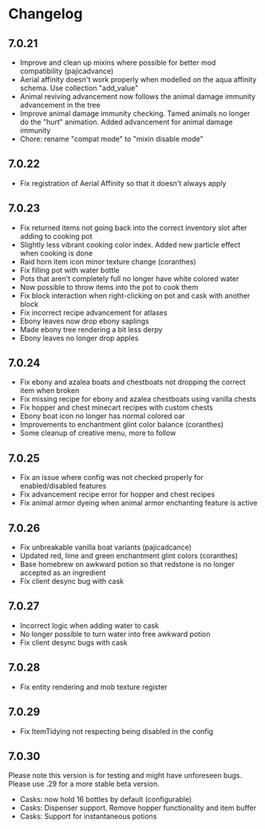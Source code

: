 # Changelog

## 7.0.21

- Improve and clean up mixins where possible for better mod compatibility (pajicadvance)
- Aerial affinity doesn't work properly when modelled on the aqua affinity schema. Use collection "add_value"
- Animal reviving advancement now follows the animal damage immunity advancement in the tree
- Improve animal damage immunity checking. Tamed animals no longer do the "hurt" animation. Added advancement for animal damage immunity
- Chore: rename "compat mode" to "mixin disable mode"

## 7.0.22

- Fix registration of Aerial Affinity so that it doesn't always apply

## 7.0.23

- Fix returned items not going back into the correct inventory slot after adding to cooking pot
- Slightly less vibrant cooking color index. Added new particle effect when cooking is done
- Raid horn item icon minor texture change (coranthes)
- Fix filling pot with water bottle
- Pots that aren't completely full no longer have white colored water
- Now possible to throw items into the pot to cook them
- Fix block interaction when right-clicking on pot and cask with another block
- Fix incorrect recipe advancement for atlases
- Ebony leaves now drop ebony saplings
- Made ebony tree rendering a bit less derpy
- Ebony leaves no longer drop apples

## 7.0.24

- Fix ebony and azalea boats and chestboats not dropping the correct item when broken
- Fix missing recipe for ebony and azalea chestboats using vanilla chests
- Fix hopper and chest minecart recipes with custom chests
- Ebony boat icon no longer has normal colored oar
- Improvements to enchantment glint color balance (coranthes)
- Some cleanup of creative menu, more to follow

## 7.0.25

- Fix an issue where config was not checked properly for enabled/disabled features
- Fix advancement recipe error for hopper and chest recipes
- Fix animal armor dyeing when animal armor enchanting feature is active

## 7.0.26

- Fix unbreakable vanilla boat variants (pajicadcance)
- Updated red, lime and green enchantment glint colors (coranthes)
- Base homebrew on awkward potion so that redstone is no longer accepted as an ingredient
- Fix client desync bug with cask

## 7.0.27

- Incorrect logic when adding water to cask
- No longer possible to turn water into free awkward potion
- Fix client desync bugs with cask

## 7.0.28

- Fix entity rendering and mob texture register

## 7.0.29

- Fix ItemTidying not respecting being disabled in the config

## 7.0.30

Please note this version is for testing and might have unforeseen bugs.
Please use .29 for a more stable beta version.

- Casks: now hold 16 bottles by default (configurable)
- Casks: Dispenser support. Remove hopper functionality and item buffer
- Casks: Support for instantaneous potions